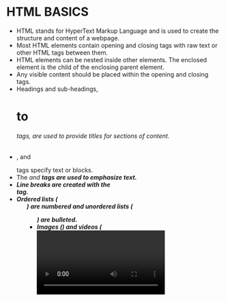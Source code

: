 # HTML BASICS
- HTML stands for HyperText Markup Language and is used to create the structure and content of a webpage.
- Most HTML elements contain opening and closing tags with raw text or other HTML tags between them.
- HTML elements can be nested inside other elements. The enclosed element is the child of the enclosing parent element.
- Any visible content should be placed within the opening and closing <body> tags.
- Headings and sub-headings, <h1> to <h6> tags, are used to provide titles for sections of content.
- <p>, <span> and <div> tags specify text or blocks.
- The <em> and <strong> tags are used to emphasize text.
- Line breaks are created with the <br> tag.
- Ordered lists (<ol>) are numbered and unordered lists (<ul>) are bulleted.
- Images (<img>) and videos (<video>) can be added by linking to an existing source.
